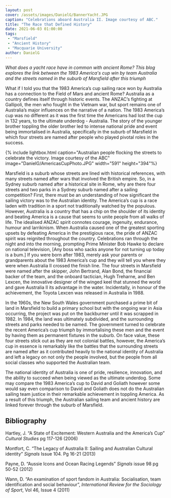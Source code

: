```yaml
---
layout: post
cover: /assets/images/DanielG/BannerYacht.JPG
caption: "Celebrations aboard Australia II. Image courtesy of ABC."
title: "The Race that Defined History"
date: 2021-06-03 01:00:00
tags:
 - "Marsfield"
 - "Ancient History"
 - "Macquarie University"
author: DanielG
---
```

_What does a yacht race have in common with ancient Rome? This blog explores the link between the 1983 America's cup win by team Australia and the streets named in the suburb of Marsfield after this triumph_

What if I told you that the 1983 America’s cup sailing race won by Australia has a connection to the Field of Mars and ancient Rome? Australia as a country defines itself through historic events. The ANZAC’s fighting at Gallipoli, the men who fought in the Vietnam war, but sport remains one of Australia’s major influences on the narrative of a nation. The 1983 America’s cup was no different as it was the first time the Americans had lost the cup in 132 years, to the ultimate underdog - Australia. The story of the younger brother toppling the older brother led to intense national pride and event being immortalised in Australia, specifically in the suburb of Marsfield in which four streets are named after people who played pivotal roles in the success.

{% include lightbox.html
caption="Australian people flocking the streets to celebrate the victory. Image courtesy of the ABC"
image="DanielG/AmericasCupPhoto.JPG"
width="591"
height="394"%}

Marsfield is a suburb whose streets are lined with historical references, with many streets named after wars that involved the British empire. So, in a Sydney suburb named after a historical site in Rome, why are there four streets and two parks in a Sydney suburb named after a sailing competition? First, there must be an understanding of how significant the sailing victory was to the Australian identity. The America’s cup is a race laden with tradition in a sport not traditionally watched by the populous. However, Australia is a country that has a chip on the shoulder of its identity and beating America is a cause that seems to unite people from all walks of life. The idealised ANZAC spirit connotes courage, ingenuity, endurance, humour and larrikinism. When Australia caused one of the greatest sporting upsets by defeating America in the prestigious race, the pride of ANZAC spirit was reignited throughout the country. Celebrations ran through the night and into the morning, prompting Prime Minister Bob Hawke to declare on national television, [Any boss who sacks anyone for not turning up today is a bum.] If you were born after 1983, merely ask your parents or grandparents about the 1983 America’s cup and they will tell you where they were when Australia II crossed the finish line. The four streets in Marsfield were named after the skipper, John Bertrand, Alan Bond, the financial backer of the team, and the onboard tactician, Hugh Treharne, and Ben Lexcen, the innovative designer of the winged keel that stunned the world and gave Australia II its advantage in the water. Incidentally, in honour of the achievement, the Toyota Lexcen was released in Australia in 1988.

In the 1960s, the New South Wales government purchased a prime bit of land in Marsfield to build a primary school but with the ongoing war in Asia occurring, the project was put on the backburner until it was scrapped in 1982. In 1984, the land was ultimately subdivided, and the surrounding streets and parks needed to be named. The government turned to celebrate the recent America’s cup triumph by immortalising these men and the event by having them as permanent fixtures in the suburb. On face value, these four streets stick out as they are not colonial battles, however, the America’s cup in essence is remarkably like the battles that the surrounding streets are named after as it contributed heavily to the national identity of Australia and left a legacy on not only the people involved, but the people from all social classes who supported the Australian team.

The national identity of Australia is one of pride, resilience, innovation, and the ability to succeed when being viewed as the ultimate underdog. Some may compare the 1983 America’s cup to David and Goliath however some would say even comparison to David and Goliath does not do the Australian sailing team justice in their remarkable achievement in toppling America. As a result of this triumph, the Australian sailing team and ancient history are linked forever through the suburb of Marsfield.

## Bibliography
Hartley, J. “A State of Excitement: Western Australia and the America’s Cup” _Cultural Studies_ pg 117-126 (2006)

Montfort, C. “The Legacy of Australia II: Sailing and Australian Cultural identity” _Signals_ Issue 104. Pg 16-21 (2013)

Payne, D. “Aussie Icons and Ocean Racing Legends” _Signals_ issue 98 pg 50-52 (2012)

Wann, D. “An examination of sport fandom in Australia: Socialisation, team identification and social behaviour”, _International Review for the Sociology of Sport_, Vol 46, Issue 4 (2011)
